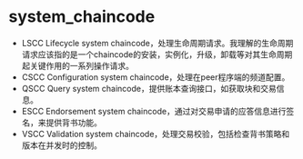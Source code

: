 # system_chaincode

* LSCC Lifecycle system chaincode，处理生命周期请求。我理解的生命周期请求应该指的是一个chaincode的安装，实例化，升级，卸载等对其生命周期起关键作用的一系列操作请求。
* CSCC Configuration system chaincode，处理在peer程序端的频道配置。
* QSCC Query system chaincode，提供账本查询接口，如获取块和交易信息。
* ESCC Endorsement system chaincode，通过对交易申请的应答信息进行签名，来提供背书功能。
* VSCC Validation system chaincode，处理交易校验，包括检查背书策略和版本在并发时的控制。
